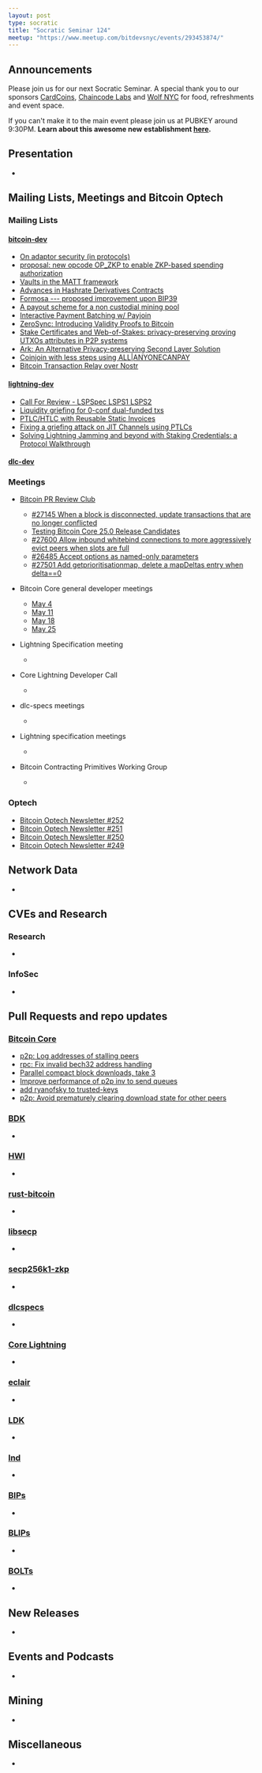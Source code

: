```yaml
---
layout: post
type: socratic
title: "Socratic Seminar 124"
meetup: "https://www.meetup.com/bitdevsnyc/events/293453874/"
---
```


## Announcements
Please join us for our next Socratic Seminar. A special thank you to our sponsors [CardCoins](https://cardcoins.co), [Chaincode Labs](https://chaincode.com) and [Wolf NYC](https://wolfnyc.com) for food, refreshments and event space.

If you can't make it to the main event please join us at PUBKEY around 9:30PM. **Learn about this awesome new establishment [here](https://ny.eater.com/2022/12/13/23494423/pubkey-opening-manhattan-bitcoin-bar).**

## Presentation
-

## Mailing Lists, Meetings and Bitcoin Optech
### Mailing Lists
#### [bitcoin-dev](https://lists.linuxfoundation.org/pipermail/bitcoin-dev)
- [On adaptor security (in protocols)](https://lists.linuxfoundation.org/pipermail/bitcoin-dev/2023-April/021594.html)
- [proposal: new opcode OP_ZKP to enable ZKP-based spending authorization](https://lists.linuxfoundation.org/pipermail/bitcoin-dev/2023-April/021592.html)
- [Vaults in the MATT framework](https://lists.linuxfoundation.org/pipermail/bitcoin-dev/2023-April/021588.html)
- [Advances in Hashrate Derivatives Contracts](https://lists.linuxfoundation.org/pipermail/bitcoin-dev/2023-May/021605.html)
- [Formosa --- proposed improvement upon BIP39](https://lists.linuxfoundation.org/pipermail/bitcoin-dev/2023-May/021607.html)
- [A payout scheme for a non custodial mining pool](https://lists.linuxfoundation.org/pipermail/bitcoin-dev/2023-May/021610.html)
- [Interactive Payment Batching w/ Payjoin](https://lists.linuxfoundation.org/pipermail/bitcoin-dev/2023-May/021653.html)
- [ZeroSync: Introducing Validity Proofs to Bitcoin](https://lists.linuxfoundation.org/pipermail/bitcoin-dev/2023-May/021679.html)
- [Stake Certificates and Web-of-Stakes: privacy-preserving proving UTXOs attributes in P2P systems](https://lists.linuxfoundation.org/pipermail/bitcoin-dev/2023-May/021686.html)
- [Ark: An Alternative Privacy-preserving Second Layer Solution](https://lists.linuxfoundation.org/pipermail/bitcoin-dev/2023-May/021694.html)
- [Coinjoin with less steps using ALL|ANYONECANPAY](https://lists.linuxfoundation.org/pipermail/bitcoin-dev/2023-May/021696.html)
- [Bitcoin Transaction Relay over Nostr](https://lists.linuxfoundation.org/pipermail/bitcoin-dev/2023-May/021700.html)


#### [lightning-dev](https://lists.linuxfoundation.org/pipermail/lightning-dev)
- [Call For Review - LSPSpec LSPS1 LSPS2](https://lists.linuxfoundation.org/pipermail/lightning-dev/2023-May/003926.html)
- [Liquidity griefing for 0-conf dual-funded txs](https://lists.linuxfoundation.org/pipermail/lightning-dev/2023-May/003920.html)
- [PTLC/HTLC with Reusable Static Invoices](https://lists.linuxfoundation.org/pipermail/lightning-dev/2023-May/003937.html)
- [Fixing a griefing attack on JIT Channels using PTLCs](https://lists.linuxfoundation.org/pipermail/lightning-dev/2023-May/003939.html)
- [Solving Lightning Jamming and beyond with Staking Credentials: a Protocol Walkthrough](https://lists.linuxfoundation.org/pipermail/lightning-dev/2023-May/003964.html)


#### [dlc-dev](https://mailmanlists.org/pipermail/dlc-dev)


### Meetings
- [Bitcoin PR Review Club](https://bitcoincore.reviews)
    - [#27145 When a block is disconnected, update transactions that are no longer conflicted](https://bitcoincore.reviews/27145)
    - [Testing Bitcoin Core 25.0 Release Candidates](https://bitcoincore.reviews/v25-rc-testing)
    - [#27600 Allow inbound whitebind connections to more aggressively evict peers when slots are full](https://bitcoincore.reviews/27600)
    - [#26485 Accept options as named-only parameters](https://bitcoincore.reviews/26485)
    - [#27501 Add getprioritisationmap, delete a mapDeltas entry when delta==0](https://bitcoincore.reviews/27501)

- Bitcoin Core general developer meetings
    - [May 4](https://www.erisian.com.au/bitcoin-core-dev/log-2023-05-04.html#l-246)
    - [May 11](https://www.erisian.com.au/bitcoin-core-dev/log-2023-05-11.html#l-184)
    - [May 18](https://www.erisian.com.au/bitcoin-core-dev/log-2023-05-18.html#l-196)
    - [May 25](https://www.erisian.com.au/bitcoin-core-dev/log-2023-05-25.html#l-180)

- Lightning Specification meeting
    - <!--- TODO replace: [December 5th](https://github.com/lightning/bolts/issues/1046) --->
- Core Lightning Developer Call
    - <!--- TODO replace: [September 20th](https://diyhpl.us/wiki/transcripts/c-lightning/2021-09-20-developer-call/) --->
- dlc-specs meetings
    - <!--- TODO replace: [October 5th](https://github.com/discreetlogcontracts/dlcspecs/pull/175) --->
- Lightning specification meetings
    - <!--- TODO replace: [October 11th](https://github.com/lightningnetwork/lightning-rfc/issues/920) --->
- Bitcoin Contracting Primitives Working Group
	- <!--- TODO replace: [April 18th](https://github.com/ariard/bitcoin-contracting-primitives-wg/blob/main/meetings/meetings-18-04.md) --->

### Optech
- [Bitcoin Optech Newsletter #252](https://bitcoinops.org/en/newsletters/2023/05/24/)
- [Bitcoin Optech Newsletter #251](https://bitcoinops.org/en/newsletters/2023/05/17/)
- [Bitcoin Optech Newsletter #250](https://bitcoinops.org/en/newsletters/2023/05/10/)
- [Bitcoin Optech Newsletter #249](https://bitcoinops.org/en/newsletters/2023/05/03/)


## Network Data
-

## CVEs and Research
### Research
-

### InfoSec
-

## Pull Requests and repo updates
### [Bitcoin Core](https://github.com/bitcoin/bitcoin)
- [p2p: Log addresses of stalling peers](https://github.com/bitcoin/bitcoin/pull/27761)
- [rpc: Fix invalid bech32 address handling](https://github.com/bitcoin/bitcoin/pull/27727)
- [Parallel compact block downloads, take 3](https://github.com/bitcoin/bitcoin/pull/27626)
- [Improve performance of p2p inv to send queues](https://github.com/bitcoin/bitcoin/pull/27610)
- [add ryanofsky to trusted-keys](https://github.com/bitcoin/bitcoin/pull/27604)
- [p2p: Avoid prematurely clearing download state for other peers](https://github.com/bitcoin/bitcoin/pull/27608)


### [BDK](https://github.com/bitcoindevkit/bdk)
-

### [HWI](https://github.com/bitcoin-core/HWI)
-

### [rust-bitcoin](https://github.com/rust-bitcoin/rust-bitcoin)
-

### [libsecp](https://github.com/bitcoin-core/secp256k1)
-

### [secp256k1-zkp](https://github.com/ElementsProject/secp256k1-zkp)
-

### [dlcspecs](https://github.com/discreetlogcontracts/dlcspecs)
-

### [Core Lightning](https://github.com/ElementsProject/lightning)
-

### [eclair](https://github.com/ACINQ/eclair/)
-

### [LDK](https://github.com/lightningdevkit/rust-lightning)
-

### [lnd](https://github.com/lightningnetwork/lnd)
-

### [BIPs](https://github.com/bitcoin/bips)
-

### [BLIPs](https://github.com/lightning/blips)
-

### [BOLTs](https://github.com/lightningnetwork/lightning-rfc)
-

## New Releases
-

## Events and Podcasts
-

## Mining
-

## Miscellaneous
-
